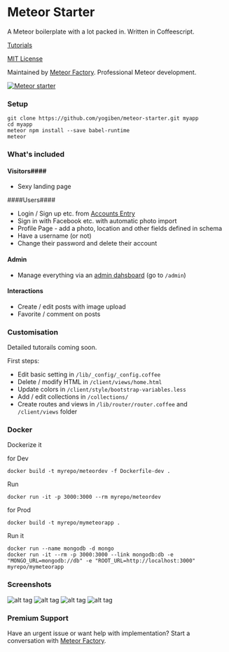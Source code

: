 Meteor Starter
==============

A Meteor boilerplate with a lot packed in. Written in Coffeescript.

[Tutorials](http://learn.meteorfactory.io/meteor-starter/)

[MIT License](http://choosealicense.com/licenses/mit/)

Maintained by [Meteor Factory](https://meteorfactory.io). Professional Meteor development.

[![Meteor starter](https://raw.githubusercontent.com/yogiben/meteor-starter/master/readme/meteor-factory.jpg)](http://meteorfactory.io)

### Setup ####

```
git clone https://github.com/yogiben/meteor-starter.git myapp
cd myapp
meteor npm install --save babel-runtime
meteor
```

### What's included ###
#### Visitors####
* Sexy landing page

####Users####
* Login / Sign up etc. from [Accounts Entry](https://github.com/Differential/accounts-entry)
* Sign in with Facebook etc. with automatic photo import
* Profile Page - add a photo, location and other fields defined in schema
* Have a username (or not)
* Change their password and delete their account

#### Admin ####
* Manage everything via an [admin dahsboard](https://github.com/yogiben/meteor-admin/) (go to `/admin`)

#### Interactions ####
* Create / edit posts with image upload
* Favorite / comment on posts

### Customisation ###
Detailed tutorails coming soon.

First steps:
* Edit basic setting in `/lib/_config/_config.coffee`
* Delete / modify HTML in `/client/views/home.html`
* Update colors in `/client/style/bootstrap-variables.less`
* Add / edit collections in `/collections/`
* Create routes and views in `/lib/router/router.coffee` and `/client/views` folder

### Docker ###
Dockerize it

for Dev

```
docker build -t myrepo/meteordev -f Dockerfile-dev .
```

Run

```
docker run -it -p 3000:3000 --rm myrepo/meteordev
```


for Prod

```
docker build -t myrepo/mymeteorapp .
```

Run it
```
docker run --name mongodb -d mongo
docker run -it --rm -p 3000:3000 --link mongodb:db -e "MONGO_URL=mongodb://db" -e "ROOT_URL=http://localhost:3000" myrepo/mymeteorapp
```

### Screenshots ###
![alt tag](https://raw.githubusercontent.com/yogiben/meteor-starter/master/readme/meteor-starter-5.png)
![alt tag](https://raw.githubusercontent.com/yogiben/meteor-starter/master/readme/login.png)
![alt tag](https://raw.githubusercontent.com/yogiben/meteor-starter/master/readme/profile.png)
![alt tag](https://raw.githubusercontent.com/yogiben/meteor-starter/master/readme/like_comment.png)

### Premium Support ###
Have an urgent issue or want help with implementation? Start a conversation with [Meteor Factory](http://meteorfactory.io).
